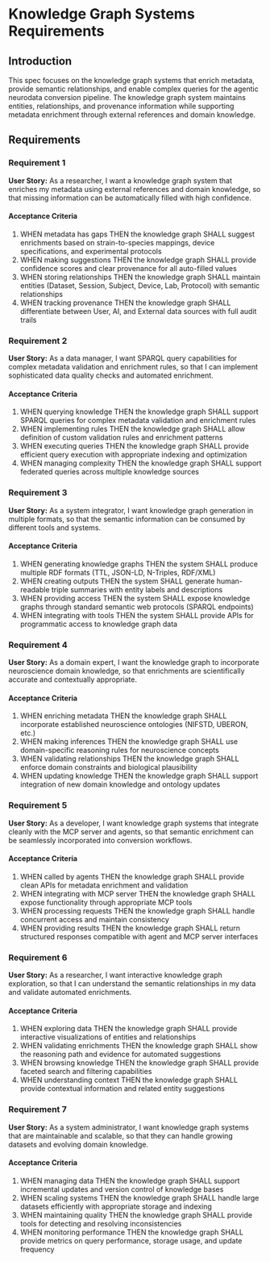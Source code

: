 # Knowledge Graph Systems Requirements

## Introduction

This spec focuses on the knowledge graph systems that enrich metadata, provide semantic relationships, and enable complex queries for the agentic neurodata conversion pipeline. The knowledge graph system maintains entities, relationships, and provenance information while supporting metadata enrichment through external references and domain knowledge.

## Requirements

### Requirement 1

**User Story:** As a researcher, I want a knowledge graph system that enriches my metadata using external references and domain knowledge, so that missing information can be automatically filled with high confidence.

#### Acceptance Criteria

1. WHEN metadata has gaps THEN the knowledge graph SHALL suggest enrichments based on strain-to-species mappings, device specifications, and experimental protocols
2. WHEN making suggestions THEN the knowledge graph SHALL provide confidence scores and clear provenance for all auto-filled values
3. WHEN storing relationships THEN the knowledge graph SHALL maintain entities (Dataset, Session, Subject, Device, Lab, Protocol) with semantic relationships
4. WHEN tracking provenance THEN the knowledge graph SHALL differentiate between User, AI, and External data sources with full audit trails

### Requirement 2

**User Story:** As a data manager, I want SPARQL query capabilities for complex metadata validation and enrichment rules, so that I can implement sophisticated data quality checks and automated enrichment.

#### Acceptance Criteria

1. WHEN querying knowledge THEN the knowledge graph SHALL support SPARQL queries for complex metadata validation and enrichment rules
2. WHEN implementing rules THEN the knowledge graph SHALL allow definition of custom validation rules and enrichment patterns
3. WHEN executing queries THEN the knowledge graph SHALL provide efficient query execution with appropriate indexing and optimization
4. WHEN managing complexity THEN the knowledge graph SHALL support federated queries across multiple knowledge sources

### Requirement 3

**User Story:** As a system integrator, I want knowledge graph generation in multiple formats, so that the semantic information can be consumed by different tools and systems.

#### Acceptance Criteria

1. WHEN generating knowledge graphs THEN the system SHALL produce multiple RDF formats (TTL, JSON-LD, N-Triples, RDF/XML)
2. WHEN creating outputs THEN the system SHALL generate human-readable triple summaries with entity labels and descriptions
3. WHEN providing access THEN the system SHALL expose knowledge graphs through standard semantic web protocols (SPARQL endpoints)
4. WHEN integrating with tools THEN the system SHALL provide APIs for programmatic access to knowledge graph data

### Requirement 4

**User Story:** As a domain expert, I want the knowledge graph to incorporate neuroscience domain knowledge, so that enrichments are scientifically accurate and contextually appropriate.

#### Acceptance Criteria

1. WHEN enriching metadata THEN the knowledge graph SHALL incorporate established neuroscience ontologies (NIFSTD, UBERON, etc.)
2. WHEN making inferences THEN the knowledge graph SHALL use domain-specific reasoning rules for neuroscience concepts
3. WHEN validating relationships THEN the knowledge graph SHALL enforce domain constraints and biological plausibility
4. WHEN updating knowledge THEN the knowledge graph SHALL support integration of new domain knowledge and ontology updates

### Requirement 5

**User Story:** As a developer, I want knowledge graph systems that integrate cleanly with the MCP server and agents, so that semantic enrichment can be seamlessly incorporated into conversion workflows.

#### Acceptance Criteria

1. WHEN called by agents THEN the knowledge graph SHALL provide clean APIs for metadata enrichment and validation
2. WHEN integrating with MCP server THEN the knowledge graph SHALL expose functionality through appropriate MCP tools
3. WHEN processing requests THEN the knowledge graph SHALL handle concurrent access and maintain consistency
4. WHEN providing results THEN the knowledge graph SHALL return structured responses compatible with agent and MCP server interfaces

### Requirement 6

**User Story:** As a researcher, I want interactive knowledge graph exploration, so that I can understand the semantic relationships in my data and validate automated enrichments.

#### Acceptance Criteria

1. WHEN exploring data THEN the knowledge graph SHALL provide interactive visualizations of entities and relationships
2. WHEN validating enrichments THEN the knowledge graph SHALL show the reasoning path and evidence for automated suggestions
3. WHEN browsing knowledge THEN the knowledge graph SHALL provide faceted search and filtering capabilities
4. WHEN understanding context THEN the knowledge graph SHALL provide contextual information and related entity suggestions

### Requirement 7

**User Story:** As a system administrator, I want knowledge graph systems that are maintainable and scalable, so that they can handle growing datasets and evolving domain knowledge.

#### Acceptance Criteria

1. WHEN managing data THEN the knowledge graph SHALL support incremental updates and version control of knowledge bases
2. WHEN scaling systems THEN the knowledge graph SHALL handle large datasets efficiently with appropriate storage and indexing
3. WHEN maintaining quality THEN the knowledge graph SHALL provide tools for detecting and resolving inconsistencies
4. WHEN monitoring performance THEN the knowledge graph SHALL provide metrics on query performance, storage usage, and update frequency